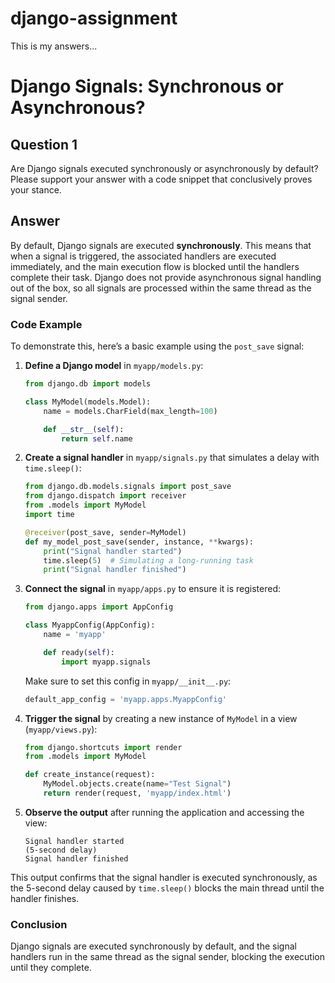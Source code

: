# django-assignment

This is my answers...

# Django Signals: Synchronous or Asynchronous?

## Question 1

Are Django signals executed synchronously or asynchronously by default? Please support your answer with a code snippet that conclusively proves your stance.

## Answer

By default, Django signals are executed **synchronously**. This means that when a signal is triggered, the associated handlers are executed immediately, and the main execution flow is blocked until the handlers complete their task. Django does not provide asynchronous signal handling out of the box, so all signals are processed within the same thread as the signal sender.

### Code Example

To demonstrate this, here’s a basic example using the `post_save` signal:

1. **Define a Django model** in `myapp/models.py`:

    ```python
    from django.db import models

    class MyModel(models.Model):
        name = models.CharField(max_length=100)

        def __str__(self):
            return self.name
    ```

2. **Create a signal handler** in `myapp/signals.py` that simulates a delay with `time.sleep()`:

    ```python
    from django.db.models.signals import post_save
    from django.dispatch import receiver
    from .models import MyModel
    import time

    @receiver(post_save, sender=MyModel)
    def my_model_post_save(sender, instance, **kwargs):
        print("Signal handler started")
        time.sleep(5)  # Simulating a long-running task
        print("Signal handler finished")
    ```

3. **Connect the signal** in `myapp/apps.py` to ensure it is registered:

    ```python
    from django.apps import AppConfig

    class MyappConfig(AppConfig):
        name = 'myapp'

        def ready(self):
            import myapp.signals
    ```

    Make sure to set this config in `myapp/__init__.py`:

    ```python
    default_app_config = 'myapp.apps.MyappConfig'
    ```

4. **Trigger the signal** by creating a new instance of `MyModel` in a view (`myapp/views.py`):

    ```python
    from django.shortcuts import render
    from .models import MyModel

    def create_instance(request):
        MyModel.objects.create(name="Test Signal")
        return render(request, 'myapp/index.html')
    ```

5. **Observe the output** after running the application and accessing the view:

    ```
    Signal handler started
    (5-second delay)
    Signal handler finished
    ```

This output confirms that the signal handler is executed synchronously, as the 5-second delay caused by `time.sleep()` blocks the main thread until the handler finishes.

### Conclusion

Django signals are executed synchronously by default, and the signal handlers run in the same thread as the signal sender, blocking the execution until they complete.
